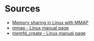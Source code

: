 # Sources

- [Memory sharing in Linux with MMAP](https://blog.minhazav.dev/memory-sharing-in-linux/)
- [mmap - Linux manual page](https://man7.org/linux/man-pages/man2/mmap.2.html)
- [memfd_create - Linux manual page](https://man7.org/linux/man-pages/man2/memfd_create.2.html)
